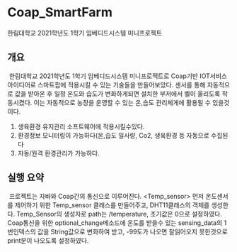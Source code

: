 # Coap_SmartFarm
한림대학교 2021학년도 1학기 임베디드시스템 미니프로젝트
## 개요
&nbsp;한림대학교 2021학년도 1학기 임베디드시스템 미니프로젝트로 Coap기반 IOT서비스 아이디어로 스마트팜에 적용시킬 수 있는 기술들을 만들어보았다. 센서를 통해 자동적으로 값을 받아온 후 일정 온도와 습도가 변화하게되면 설치한 부저에서 벨이 울리도록 작동시켰다. 이는 자동적으로 농장을 운영할 수 있는 온,습도 관리체게에 활용될 수 있을것이다.

1. 생육환경 유지관리 소프트웨어에 적용시킬수있다.
2. 환경정보 모니터링이 가능하다(온,습도 일사량, Co2, 생육환경 등 자동으로 수집된다
3. 자동/원격 환경관리가 가능하다.
## 실행 요약
&nbsp;프로젝트는 자바와 Coap간의 통신으로 이루어진다.
<Temp_sensor>
먼저 온도센서를 제어하기 위한 Temp_sensor 클래스를 만들어주고, DHT11클래스의 객체를 생성한다. Temp_Sensor의 생성자로 path는 /temperature, 초기값은 0으로 설정하였다.
Coap통신을 위한 optional_change메소드에 온도를 받을수 있는 sensing_data의 1번인덱스의 값을 String값으로 변화하여 받고, -99도가 나오면 잘읽어오지 못한것으로 print문이 나오도록 설정하였다.

